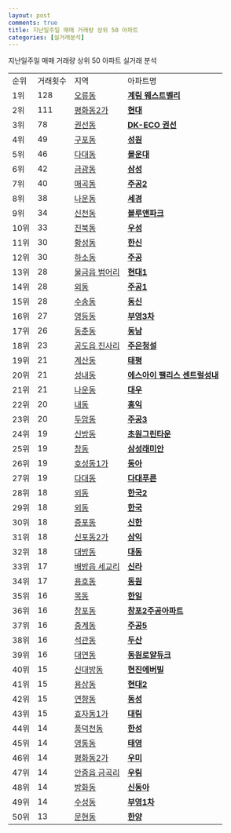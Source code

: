 ```yaml
---
layout: post
comments: true
title: 지난일주일 매매 거래량 상위 50 아파트
categories: [실거래분석]
---
```


지난일주일 매매 거래량 상위 50 아파트 실거래 분석

<table>
  <tr>
    <td>순위</td>
    <td>거래횟수</td>
    <td>지역</td>
    <td>아파트명</td>
  </tr>

  <tr>
    <td>1위</td>
    <td>128</td>
    <td><a href="/실거래가/2021/06/21/11530.html">오류동</a></td>
    <td colspan="4" style="font-weight: bold;"><a href="https://search.naver.com/search.naver?query=오류동 계림 웨스트벨리">계림 웨스트벨리</a></td>
  </tr>

  <tr>
    <td>2위</td>
    <td>111</td>
    <td><a href="/실거래가/2021/06/21/45111.html">평화동2가</a></td>
    <td colspan="4" style="font-weight: bold;"><a href="https://search.naver.com/search.naver?query=평화동2가 현대">현대</a></td>
  </tr>

  <tr>
    <td>3위</td>
    <td>78</td>
    <td><a href="/실거래가/2021/06/21/41113.html">권선동</a></td>
    <td colspan="4" style="font-weight: bold;"><a href="https://search.naver.com/search.naver?query=권선동 DK-ECO 권선">DK-ECO 권선</a></td>
  </tr>

  <tr>
    <td>4위</td>
    <td>49</td>
    <td><a href="/실거래가/2021/06/21/47190.html">구포동</a></td>
    <td colspan="4" style="font-weight: bold;"><a href="https://search.naver.com/search.naver?query=구포동 성원">성원</a></td>
  </tr>

  <tr>
    <td>5위</td>
    <td>46</td>
    <td><a href="/실거래가/2021/06/21/26380.html">다대동</a></td>
    <td colspan="4" style="font-weight: bold;"><a href="https://search.naver.com/search.naver?query=다대동 몰운대">몰운대</a></td>
  </tr>

  <tr>
    <td>6위</td>
    <td>42</td>
    <td><a href="/실거래가/2021/06/21/45130.html">금광동</a></td>
    <td colspan="4" style="font-weight: bold;"><a href="https://search.naver.com/search.naver?query=금광동 삼성">삼성</a></td>
  </tr>

  <tr>
    <td>7위</td>
    <td>40</td>
    <td><a href="/실거래가/2021/06/21/46150.html">매곡동</a></td>
    <td colspan="4" style="font-weight: bold;"><a href="https://search.naver.com/search.naver?query=매곡동 주공2">주공2</a></td>
  </tr>

  <tr>
    <td>8위</td>
    <td>38</td>
    <td><a href="/실거래가/2021/06/21/45130.html">나운동</a></td>
    <td colspan="4" style="font-weight: bold;"><a href="https://search.naver.com/search.naver?query=나운동 세경">세경</a></td>
  </tr>

  <tr>
    <td>9위</td>
    <td>34</td>
    <td><a href="/실거래가/2021/06/21/27140.html">신천동</a></td>
    <td colspan="4" style="font-weight: bold;"><a href="https://search.naver.com/search.naver?query=신천동 블루앤파크">블루앤파크</a></td>
  </tr>

  <tr>
    <td>10위</td>
    <td>33</td>
    <td><a href="/실거래가/2021/06/21/45113.html">진북동</a></td>
    <td colspan="4" style="font-weight: bold;"><a href="https://search.naver.com/search.naver?query=진북동 우성">우성</a></td>
  </tr>

  <tr>
    <td>11위</td>
    <td>30</td>
    <td><a href="/실거래가/2021/06/21/47130.html">황성동</a></td>
    <td colspan="4" style="font-weight: bold;"><a href="https://search.naver.com/search.naver?query=황성동 한신">한신</a></td>
  </tr>

  <tr>
    <td>12위</td>
    <td>30</td>
    <td><a href="/실거래가/2021/06/21/43150.html">하소동</a></td>
    <td colspan="4" style="font-weight: bold;"><a href="https://search.naver.com/search.naver?query=하소동 주공">주공</a></td>
  </tr>

  <tr>
    <td>13위</td>
    <td>28</td>
    <td><a href="/실거래가/2021/06/21/48330.html">물금읍 범어리</a></td>
    <td colspan="4" style="font-weight: bold;"><a href="https://search.naver.com/search.naver?query=물금읍 범어리 현대1">현대1</a></td>
  </tr>

  <tr>
    <td>14위</td>
    <td>28</td>
    <td><a href="/실거래가/2021/06/21/48250.html">외동</a></td>
    <td colspan="4" style="font-weight: bold;"><a href="https://search.naver.com/search.naver?query=외동 주공1">주공1</a></td>
  </tr>

  <tr>
    <td>15위</td>
    <td>28</td>
    <td><a href="/실거래가/2021/06/21/45130.html">수송동</a></td>
    <td colspan="4" style="font-weight: bold;"><a href="https://search.naver.com/search.naver?query=수송동 동신">동신</a></td>
  </tr>

  <tr>
    <td>16위</td>
    <td>27</td>
    <td><a href="/실거래가/2021/06/21/45140.html">영등동</a></td>
    <td colspan="4" style="font-weight: bold;"><a href="https://search.naver.com/search.naver?query=영등동 부영3차">부영3차</a></td>
  </tr>

  <tr>
    <td>17위</td>
    <td>26</td>
    <td><a href="/실거래가/2021/06/21/28185.html">동춘동</a></td>
    <td colspan="4" style="font-weight: bold;"><a href="https://search.naver.com/search.naver?query=동춘동 동남">동남</a></td>
  </tr>

  <tr>
    <td>18위</td>
    <td>23</td>
    <td><a href="/실거래가/2021/06/21/41550.html">공도읍 진사리</a></td>
    <td colspan="4" style="font-weight: bold;"><a href="https://search.naver.com/search.naver?query=공도읍 진사리 주은청설">주은청설</a></td>
  </tr>

  <tr>
    <td>19위</td>
    <td>21</td>
    <td><a href="/실거래가/2021/06/21/28245.html">계산동</a></td>
    <td colspan="4" style="font-weight: bold;"><a href="https://search.naver.com/search.naver?query=계산동 태평">태평</a></td>
  </tr>

  <tr>
    <td>20위</td>
    <td>21</td>
    <td><a href="/실거래가/2021/06/21/11740.html">성내동</a></td>
    <td colspan="4" style="font-weight: bold;"><a href="https://search.naver.com/search.naver?query=성내동 에스아이 팰리스 센트럴성내">에스아이 팰리스 센트럴성내</a></td>
  </tr>

  <tr>
    <td>21위</td>
    <td>21</td>
    <td><a href="/실거래가/2021/06/21/45130.html">나운동</a></td>
    <td colspan="4" style="font-weight: bold;"><a href="https://search.naver.com/search.naver?query=나운동 대우">대우</a></td>
  </tr>

  <tr>
    <td>22위</td>
    <td>20</td>
    <td><a href="/실거래가/2021/06/21/48250.html">내동</a></td>
    <td colspan="4" style="font-weight: bold;"><a href="https://search.naver.com/search.naver?query=내동 홍익">홍익</a></td>
  </tr>

  <tr>
    <td>23위</td>
    <td>20</td>
    <td><a href="/실거래가/2021/06/21/29170.html">두암동</a></td>
    <td colspan="4" style="font-weight: bold;"><a href="https://search.naver.com/search.naver?query=두암동 주공3">주공3</a></td>
  </tr>

  <tr>
    <td>24위</td>
    <td>19</td>
    <td><a href="/실거래가/2021/06/21/44131.html">신방동</a></td>
    <td colspan="4" style="font-weight: bold;"><a href="https://search.naver.com/search.naver?query=신방동 초원그린타운">초원그린타운</a></td>
  </tr>

  <tr>
    <td>25위</td>
    <td>19</td>
    <td><a href="/실거래가/2021/06/21/11320.html">창동</a></td>
    <td colspan="4" style="font-weight: bold;"><a href="https://search.naver.com/search.naver?query=창동 삼성래미안">삼성래미안</a></td>
  </tr>

  <tr>
    <td>26위</td>
    <td>19</td>
    <td><a href="/실거래가/2021/06/21/45113.html">호성동1가</a></td>
    <td colspan="4" style="font-weight: bold;"><a href="https://search.naver.com/search.naver?query=호성동1가 동아">동아</a></td>
  </tr>

  <tr>
    <td>27위</td>
    <td>19</td>
    <td><a href="/실거래가/2021/06/21/26380.html">다대동</a></td>
    <td colspan="4" style="font-weight: bold;"><a href="https://search.naver.com/search.naver?query=다대동 다대푸른">다대푸른</a></td>
  </tr>

  <tr>
    <td>28위</td>
    <td>18</td>
    <td><a href="/실거래가/2021/06/21/48250.html">외동</a></td>
    <td colspan="4" style="font-weight: bold;"><a href="https://search.naver.com/search.naver?query=외동 한국2">한국2</a></td>
  </tr>

  <tr>
    <td>29위</td>
    <td>18</td>
    <td><a href="/실거래가/2021/06/21/48250.html">외동</a></td>
    <td colspan="4" style="font-weight: bold;"><a href="https://search.naver.com/search.naver?query=외동 한국">한국</a></td>
  </tr>

  <tr>
    <td>30위</td>
    <td>18</td>
    <td><a href="/실거래가/2021/06/21/41500.html">증포동</a></td>
    <td colspan="4" style="font-weight: bold;"><a href="https://search.naver.com/search.naver?query=증포동 신한">신한</a></td>
  </tr>

  <tr>
    <td>31위</td>
    <td>18</td>
    <td><a href="/실거래가/2021/06/21/48125.html">신포동2가</a></td>
    <td colspan="4" style="font-weight: bold;"><a href="https://search.naver.com/search.naver?query=신포동2가 삼익">삼익</a></td>
  </tr>

  <tr>
    <td>32위</td>
    <td>18</td>
    <td><a href="/실거래가/2021/06/21/48123.html">대방동</a></td>
    <td colspan="4" style="font-weight: bold;"><a href="https://search.naver.com/search.naver?query=대방동 대동">대동</a></td>
  </tr>

  <tr>
    <td>33위</td>
    <td>17</td>
    <td><a href="/실거래가/2021/06/21/44200.html">배방읍 세교리</a></td>
    <td colspan="4" style="font-weight: bold;"><a href="https://search.naver.com/search.naver?query=배방읍 세교리 신라">신라</a></td>
  </tr>

  <tr>
    <td>34위</td>
    <td>17</td>
    <td><a href="/실거래가/2021/06/21/26290.html">용호동</a></td>
    <td colspan="4" style="font-weight: bold;"><a href="https://search.naver.com/search.naver?query=용호동 동원">동원</a></td>
  </tr>

  <tr>
    <td>35위</td>
    <td>16</td>
    <td><a href="/실거래가/2021/06/21/11470.html">목동</a></td>
    <td colspan="4" style="font-weight: bold;"><a href="https://search.naver.com/search.naver?query=목동 한일">한일</a></td>
  </tr>

  <tr>
    <td>36위</td>
    <td>16</td>
    <td><a href="/실거래가/2021/06/21/47113.html">창포동</a></td>
    <td colspan="4" style="font-weight: bold;"><a href="https://search.naver.com/search.naver?query=창포동 창포2주공아파트">창포2주공아파트</a></td>
  </tr>

  <tr>
    <td>37위</td>
    <td>16</td>
    <td><a href="/실거래가/2021/06/21/11350.html">중계동</a></td>
    <td colspan="4" style="font-weight: bold;"><a href="https://search.naver.com/search.naver?query=중계동 주공5">주공5</a></td>
  </tr>

  <tr>
    <td>38위</td>
    <td>16</td>
    <td><a href="/실거래가/2021/06/21/11290.html">석관동</a></td>
    <td colspan="4" style="font-weight: bold;"><a href="https://search.naver.com/search.naver?query=석관동 두산">두산</a></td>
  </tr>

  <tr>
    <td>39위</td>
    <td>16</td>
    <td><a href="/실거래가/2021/06/21/26290.html">대연동</a></td>
    <td colspan="4" style="font-weight: bold;"><a href="https://search.naver.com/search.naver?query=대연동 동원로얄듀크">동원로얄듀크</a></td>
  </tr>

  <tr>
    <td>40위</td>
    <td>15</td>
    <td><a href="/실거래가/2021/06/21/11590.html">신대방동</a></td>
    <td colspan="4" style="font-weight: bold;"><a href="https://search.naver.com/search.naver?query=신대방동 현진에버빌">현진에버빌</a></td>
  </tr>

  <tr>
    <td>41위</td>
    <td>15</td>
    <td><a href="/실거래가/2021/06/21/47170.html">용상동</a></td>
    <td colspan="4" style="font-weight: bold;"><a href="https://search.naver.com/search.naver?query=용상동 현대2">현대2</a></td>
  </tr>

  <tr>
    <td>42위</td>
    <td>15</td>
    <td><a href="/실거래가/2021/06/21/46150.html">연향동</a></td>
    <td colspan="4" style="font-weight: bold;"><a href="https://search.naver.com/search.naver?query=연향동 동성">동성</a></td>
  </tr>

  <tr>
    <td>43위</td>
    <td>15</td>
    <td><a href="/실거래가/2021/06/21/45111.html">효자동1가</a></td>
    <td colspan="4" style="font-weight: bold;"><a href="https://search.naver.com/search.naver?query=효자동1가 대림">대림</a></td>
  </tr>

  <tr>
    <td>44위</td>
    <td>14</td>
    <td><a href="/실거래가/2021/06/21/41465.html">풍덕천동</a></td>
    <td colspan="4" style="font-weight: bold;"><a href="https://search.naver.com/search.naver?query=풍덕천동 한성">한성</a></td>
  </tr>

  <tr>
    <td>45위</td>
    <td>14</td>
    <td><a href="/실거래가/2021/06/21/41117.html">영통동</a></td>
    <td colspan="4" style="font-weight: bold;"><a href="https://search.naver.com/search.naver?query=영통동 태영">태영</a></td>
  </tr>

  <tr>
    <td>46위</td>
    <td>14</td>
    <td><a href="/실거래가/2021/06/21/45111.html">평화동2가</a></td>
    <td colspan="4" style="font-weight: bold;"><a href="https://search.naver.com/search.naver?query=평화동2가 우미">우미</a></td>
  </tr>

  <tr>
    <td>47위</td>
    <td>14</td>
    <td><a href="/실거래가/2021/06/21/41220.html">안중읍 금곡리</a></td>
    <td colspan="4" style="font-weight: bold;"><a href="https://search.naver.com/search.naver?query=안중읍 금곡리 우림">우림</a></td>
  </tr>

  <tr>
    <td>48위</td>
    <td>14</td>
    <td><a href="/실거래가/2021/06/21/11500.html">방화동</a></td>
    <td colspan="4" style="font-weight: bold;"><a href="https://search.naver.com/search.naver?query=방화동 신동아">신동아</a></td>
  </tr>

  <tr>
    <td>49위</td>
    <td>14</td>
    <td><a href="/실거래가/2021/06/21/45180.html">수성동</a></td>
    <td colspan="4" style="font-weight: bold;"><a href="https://search.naver.com/search.naver?query=수성동 부영1차">부영1차</a></td>
  </tr>

  <tr>
    <td>50위</td>
    <td>13</td>
    <td><a href="/실거래가/2021/06/21/26290.html">문현동</a></td>
    <td colspan="4" style="font-weight: bold;"><a href="https://search.naver.com/search.naver?query=문현동 한양">한양</a></td>
  </tr>

</table>
